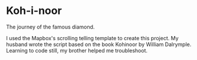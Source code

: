 # Koh-i-noor
The journey of the famous diamond.

I used the Mapbox's scrolling telling template to create this project. My husband wrote the script based on the book Kohinoor by William Dalrymple.
Learning to code still, my brother helped me troubleshoot.
